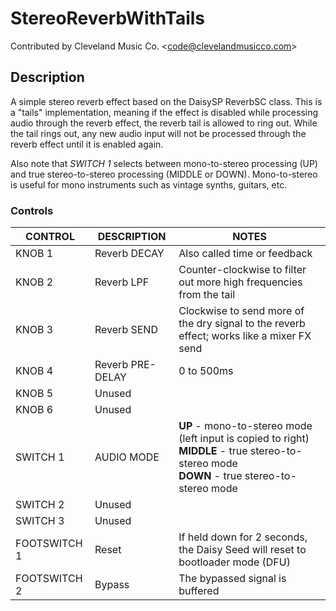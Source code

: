 # StereoReverbWithTails

Contributed by Cleveland Music Co. \<code@clevelandmusicco.com\>

## Description

A simple stereo reverb effect based on the DaisySP ReverbSC class. This is a "tails" implementation, meaning if the effect is disabled while processing audio through the reverb effect, the reverb tail is allowed to ring out. While the tail rings out, any new audio input will not be processed through the reverb effect until it is enabled again.

Also note that _SWITCH 1_ selects between mono-to-stereo processing (UP) and true stereo-to-stereo processing (MIDDLE or DOWN). Mono-to-stereo is useful for mono instruments such as vintage synths, guitars, etc.

### Controls

| CONTROL | DESCRIPTION | NOTES |
|-|-|-|
| KNOB 1 | Reverb DECAY | Also called time or feedback |
| KNOB 2 | Reverb LPF | Counter-clockwise to filter out more high frequencies from the tail |
| KNOB 3 | Reverb SEND | Clockwise to send more of the dry signal to the reverb effect; works like a mixer FX send |
| KNOB 4 | Reverb PRE-DELAY | 0 to 500ms |
| KNOB 5 | Unused |  |
| KNOB 6 | Unused |  |
| SWITCH 1 | AUDIO MODE | **UP** - mono-to-stereo mode (left input is copied to right)<br/>**MIDDLE** - true stereo-to-stereo mode<br/>**DOWN** - true stereo-to-stereo mode |
| SWITCH 2 | Unused |  |
| SWITCH 3 | Unused |  |
| FOOTSWITCH 1 | Reset | If held down for 2 seconds, the Daisy Seed will reset to bootloader mode (DFU) |
| FOOTSWITCH 2 | Bypass | The bypassed signal is buffered |
